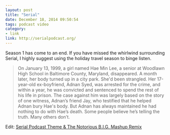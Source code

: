 ```yaml
---
layout: post
title: "Serial"
date: December 18, 2014 09:50:54
tags: podcast video
category:
- link
link: http://serialpodcast.org/
---
```


Season 1 has come to an end. If you have missed the whirlwind surrounding Serial, I highly suggest using the holiday travel season to binge listen. 

> On January 13, 1999, a girl named Hae Min Lee, a senior at Woodlawn High School in Baltimore County, Maryland, disappeared. A month later, her body turned up in a city park. She'd been strangled. Her 17-year-old ex-boyfriend, Adnan Syed, was arrested for the crime, and within a year, he was convicted and sentenced to spend the rest of his life in prison. The case against him was largely based on the story of one witness, Adnan’s friend Jay, who testified that he helped Adnan bury Hae's body. But Adnan has always maintained he had nothing to do with Hae’s death. Some people believe he’s telling the truth. Many others don’t.

Edit: [Serial Podcast Theme & The Notorious B.I.G. Mashup Remix](https://www.youtube.com/watch?v=nYZXIFpNgLo&feature=youtu.be)
